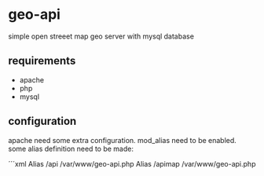 # geo-api
simple open streeet map geo server with mysql database

## requirements

- apache
- php
- mysql

## configuration

apache need some extra configuration. mod_alias need to be enabled. some alias definition need to be made:

´´´xml
	<IfModule mod_alias.c>
		Alias /api /var/www/geo-api.php
		Alias /apimap /var/www/geo-api.php
	</IfModule>
